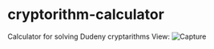 # cryptorithm-calculator
Сalculator for solving Dudeny cryptarithms
View:
![Capture](https://user-images.githubusercontent.com/93596353/157345239-4819405c-5d8f-4670-b1e3-84e5df2cfc39.PNG)
